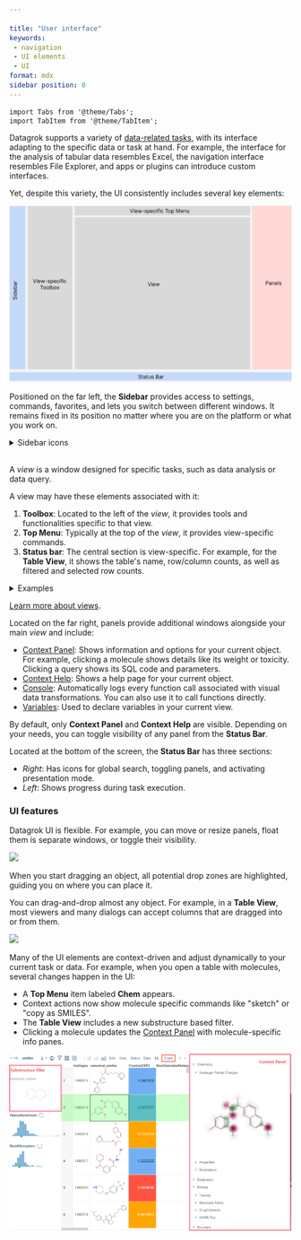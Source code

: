 ```yaml
---

title: "User interface"
keywords:
 - navigation
 - UI elements
 - UI
format: mdx
sidebar position: 0
---
```


```mdx-code-block
import Tabs from '@theme/Tabs';
import TabItem from '@theme/TabItem';
```

Datagrok supports a variety of [data-related tasks](../datagrok.md), with its
interface adapting to the specific data or task at hand. For example, the interface for
the analysis of tabular data resembles Excel, the navigation interface resembles
File Explorer, and apps or plugins can introduce custom interfaces.

Yet, despite this variety, the UI consistently includes several key elements:

![](img/ui-elements.png)

<Tabs>
<TabItem value="Sidebar" label ="Sidebar" default>

Positioned on the far left, the **Sidebar** provides access to settings,
commands, favorites, and lets you switch between different windows. It
remains fixed in its position no matter where you are on the platform or
what you work on.

<details>
<summary>Sidebar icons</summary>

* All Datagrok commands
* **Browse** view
* Favorites
* Your profile
* Help
* Settings
* Feedback

</details>

<br/>

</TabItem>
<TabItem value="view" label ="View">

A _view_ is a window designed for specific tasks, such as data analysis or data query.

A view may have these elements associated with it:

1. **Toolbox**: Located to the left of the _view_, it provides tools and
   functionalities specific to that view.
1. **Top Menu**: Typically at the top of the _view_, it provides
   view-specific commands.
1. **Status bar**: The central section is view-specific. For example, for the
   **Table View**, it shows the table's name, row/column counts, as well as
   filtered and selected row counts.

<details>
<summary>Examples</summary>

<Tabs>
<TabItem value="table-view" label="Table View">

The [Table View](link) is used to analyze tabular data.

Similar to Excel, the **Top Menu** lets you edit the dataset, format cells, and so on. The **Toolbox** lets you add [viewers](link), apply [layouts](link), refresh dashboards,
and more.

![](img/table-view-marked-up.gif)

</TabItem>
<TabItem value="browse" label="Browse">

[Browse](link) is used for navigation and data management. From its **Top Menu**, you can open local files, toggle preview, refresh the view, and more.

![](img/browse-marked-up.gif)

</TabItem>
<TabItem value="query-editor" label="Query Editor">

[Query Editor](../../access/databases/databases.mdx#query-editor) is the main
interface for executing database queries. From its **Top Menu**, you can run,
debug, or save changes to the query. <br/>

![](img/query-editor-view-0.png)

</TabItem>
</Tabs>

</details>

[Learn more about views](views/views.md).

</TabItem>

<TabItem value="panels" label ="Panels">

Located on the far right, panels provide additional windows alongside your main
_view_ and include:

* [Context Panel](link): Shows information and options for your current
  object. For example, clicking a molecule shows details
  like its weight or toxicity. Clicking a query shows its SQL code and
  parameters. 
* [Context Help](link): Shows a help page for your current object.
* [Console](link): Automatically logs every function call associated
  with visual data transformations. You can also use it to call functions
  directly.
* [Variables](link): Used to declare variables in your current view.

By default, only **Context Panel** and **Context Help** are visible. Depending
on your needs, you can toggle visibility of any panel from the **Status Bar**.

</TabItem>
<TabItem value="status-bar" label ="Status Bar">

Located at the bottom of the screen, the **Status Bar** has three sections:
* _Right_: Has icons for global search, toggling panels, and activating presentation mode.
* _Left_: Shows progress during task execution.

</TabItem>
</Tabs>

### UI features

Datagrok UI is flexible. For example, you can move or resize panels, float them is separate
windows, or toggle their visibility.

![](img/ui-docking.gif)

When you start dragging an object, all potential drop zones are highlighted,
guiding you on where you can place it.

You can drag-and-drop almost any object. For example, in a **Table
View**, most viewers and many dialogs can accept columns that are dragged into
or from them. 

![](img/drag-and-drop-columns.gif)

<!--Expand examples t include other views. Reordering columns by dragging doesn't work?-->

Many of the UI elements are context-driven and adjust dynamically to your
current task or data. For example, when you open a table with molecules, several
changes happen in the UI:

* A **Top Menu** item labeled **Chem** appears.
* Context actions now show molecule specific commands like "sketch" or "copy as SMILES".
* The **Table View** includes a new substructure based filter.
* Clicking a molecule updates the [Context Panel](link) with molecule-specific info panes.

![Chem dataset exploration](../solutions/domains/chem/img/chem-exploration.png)
